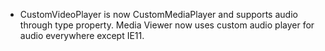 - CustomVideoPlayer is now CustomMediaPlayer and supports audio through type property. Media Viewer now uses custom audio player for audio everywhere except IE11.